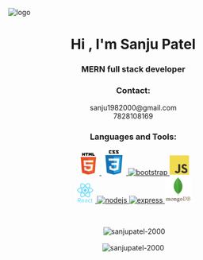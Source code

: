 ![logo](https://thumbs.dreamstime.com/b/environment-earth-day-hands-trees-growing-seedlings-bokeh-green-background-female-hand-holding-tree-nature-field-gra-130247647.jpg)
<h1 align="center">Hi , I'm Sanju Patel</h1>
<h3 align="center">MERN full stack developer</h3>
<div align="center">
  <h3 >Contact:</h3>
   sanju1982000@gmail.com 
   <br/>
   7828108169
<div/>
<h3 align="center">Languages and Tools:</h3>
  
<p align="center">
     <a href="https://www.w3.org/html/" target="_blank" rel="noreferrer">
       <img src="https://raw.githubusercontent.com/devicons/devicon/master/icons/html5/html5-original-wordmark.svg" alt="html5" width="45" height="45"/>
     </a> 
      <a href="https://www.w3schools.com/css/" target="_blank" rel="noreferrer"> 
        <img src="https://raw.githubusercontent.com/devicons/devicon/master/icons/css3/css3-original-wordmark.svg" alt="css3" width="50" 
       height="50"/>
    </a>
     <a href="https://getbootstrap.com" target="_blank" rel="noreferrer"> 
        <img src="https://github.com/twbs.png" alt="bootstrap" 
        width="40" height="40"/>
     </a> 
   <a href="https://developer.mozilla.org/en-US/docs/Web/JavaScript" target="_blank" rel="noreferrer"> 
       <img src="https://raw.githubusercontent.com/devicons/devicon/master/icons/javascript/javascript-original.svg" 
     alt="javascript" width="40" height="40"/> 
    </a>
   <br/>
    <a href="https://reactjs.org/" target="_blank" rel="noreferrer"> 
    <img src="https://raw.githubusercontent.com/devicons/devicon/master/icons/react/react-original-wordmark.svg" alt="react" width="40" 
  height="40"/> 
    </a> 
  <a href="https://nodejs.org" target="_blank" rel="noreferrer">
   <img src="https://cdn-icons-png.flaticon.com/512/919/919825.png" alt="nodejs" width="40" 
    height="40"/>
   </a>
     <a href="https://expressjs.com" target="_blank" rel="noreferrer"> 
       <img src="https://ajeetchaulagain.com/static/7cb4af597964b0911fe71cb2f8148d64/87351/express-js.png" alt="express" width="45" 
      height="45"/>
     </a> 
  <a href="https://www.mongodb.com/" target="_blank" rel="noreferrer">
    <img src="https://raw.githubusercontent.com/devicons/devicon/master/icons/mongodb/mongodb-original-wordmark.svg" alt="mongodb" width="53" height="53"/>
  </a>
</p>
<br/>

<p>&nbsp;<img align="center" src="https://github-readme-stats.vercel.app/api?username=sanjupatel-2000&show_icons=true&locale=en" alt="sanjupatel-2000" /></p>
<p><img align="center" src="https://github-readme-streak-stats.herokuapp.com/?user=sanjupatel-2000&" alt="sanjupatel-2000" /></p>

